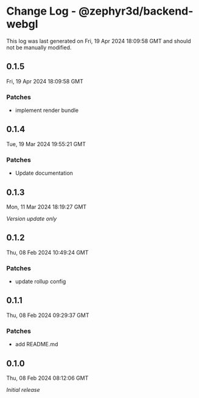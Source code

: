 # Change Log - @zephyr3d/backend-webgl

This log was last generated on Fri, 19 Apr 2024 18:09:58 GMT and should not be manually modified.

## 0.1.5
Fri, 19 Apr 2024 18:09:58 GMT

### Patches

- implement render bundle

## 0.1.4
Tue, 19 Mar 2024 19:55:21 GMT

### Patches

- Update documentation

## 0.1.3
Mon, 11 Mar 2024 18:19:27 GMT

_Version update only_

## 0.1.2
Thu, 08 Feb 2024 10:49:24 GMT

### Patches

- update rollup config

## 0.1.1
Thu, 08 Feb 2024 09:29:37 GMT

### Patches

- add README.md

## 0.1.0
Thu, 08 Feb 2024 08:12:06 GMT

_Initial release_

